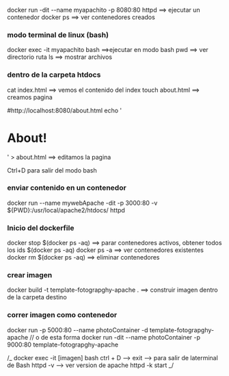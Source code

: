 docker run -dit --name myapachito -p 8080:80 httpd ==> ejecutar un contenedor
docker ps ==> ver contenedores creados

### modo terminal de linux (bash)

docker exec -it myapachito bash ==>ejecutar en modo bash
pwd ==> ver directorio ruta
ls ==> mostrar archivos

### dentro de la carpeta htdocs

cat index.html ==> vemos el contenido del index
touch about.html ==> creamos pagina

#http://localhost:8080/about.html
echo '<html><body><h1>About!</h1></body></html>' > about.html ==> editamos la pagina

Ctrl+D para salir del modo bash

### enviar contenido en un contenedor

docker run --name mywebApache -dit -p 3000:80 -v ${PWD}:/usr/local/apache2/htdocs/ httpd

### Inicio del dockerfile

docker stop $(docker ps -aq) ==> parar contenedores activos, obtener todos los ids $(docker ps -aq)
docker ps -a ==> ver contenedores existentes
docker rm $(docker ps -aq) ==> eliminar contenedores

### crear imagen

docker build -t template-fotograpghy-apache . ==> construir imagen dentro de la carpeta destino

### correr imagen como contenedor

docker run -p 5000:80 --name photoContainer -d template-fotograpghy-apache
// o de esta forma
docker run -dit --name photoContainer -p 9000:80 template-fotograpghy-apache

/_
docker exec -it [imagen] bash
ctrl + D --> exit --> para salir de laterminal de Bash
httpd -v --> ver version de apache
httpd -k start
_/
